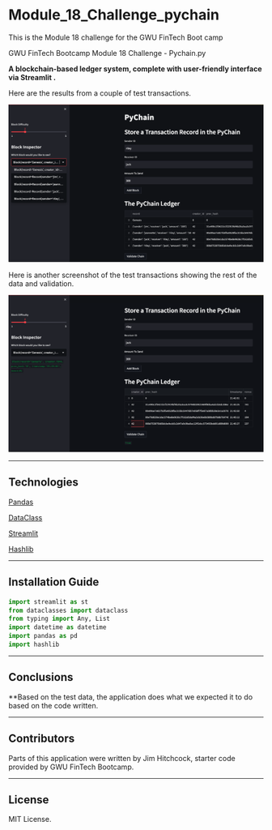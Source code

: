 # Module_18_Challenge_pychain
This is the Module 18 challenge for the GWU FinTech Boot camp

GWU FinTech Bootcamp Module 18 Challenge - Pychain.py

**A blockchain-based ledger system, complete with user-friendly interface via Streamlit .**

Here are the results from a couple of test transactions.

![Screenshot](https://github.com/jimhitchcock/Module_18_Challenge_pychain/blob/main/Pychain1.png)

Here is another screenshot of the test transactions showing the rest of the data and validation.

![Screenshot](https://github.com/jimhitchcock/Module_18_Challenge_pychain/blob/main/Pychain2.png)

---

## Technologies

[Pandas](https://pandas.pydata.org/)

[DataClass](https://docs.python.org/3/library/dataclasses.html)

[Streamlit](https://streamlit.io/)

[Hashlib](https://docs.python.org/3/library/hashlib.html)

---

## Installation Guide

```python
import streamlit as st
from dataclasses import dataclass
from typing import Any, List
import datetime as datetime
import pandas as pd
import hashlib
```
---

## Conclusions

**Based on the test data, the application does what we expected it to do based on the code written.

---

## Contributors

Parts of this application were written by Jim Hitchcock, starter code provided by GWU FinTech Bootcamp.

---

## License

MIT License.